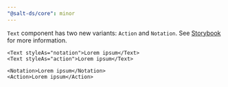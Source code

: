 ```yaml
---
"@salt-ds/core": minor
---
```


`Text` component has two new variants: `Action` and `Notation`. See [Storybook](https://storybook.saltdesignsystem.com/?path=/story/core-text-text-qa--all-variants-grid) for more information.

```tsx
<Text styleAs="notation">Lorem ipsum</Text>
<Text styleAs="action">Lorem ipsum</Text>
```

```tsx
<Notation>Lorem ipsum</Notation>
<Action>Lorem ipsum</Action>
```
